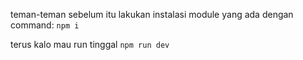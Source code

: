 teman-teman sebelum itu lakukan instalasi module yang ada dengan command:
``` npm i  ```

terus kalo mau run tinggal
``` npm run dev ```
